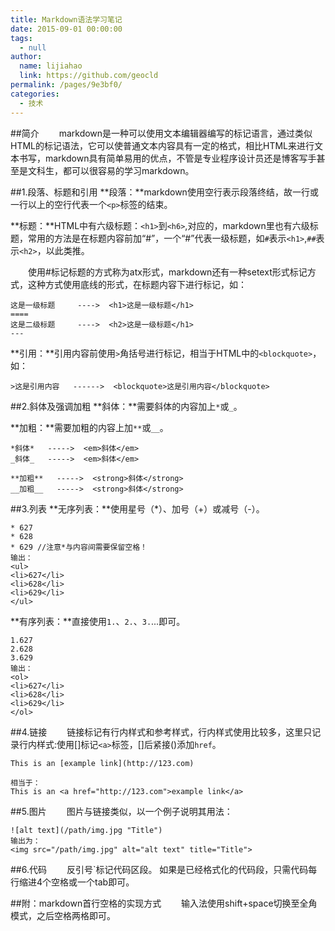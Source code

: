 ```yaml
---
title: Markdown语法学习笔记
date: 2015-09-01 00:00:00
tags: 
  - null
author: 
  name: lijiahao
  link: https://github.com/geocld
permalink: /pages/9e3bf0/
categories: 
  - 技术
---
```


##简介
　　markdown是一种可以使用文本编辑器编写的标记语言，通过类似HTML的标记语法，它可以使普通文本内容具有一定的格式，相比HTML来进行文本书写，markdown具有简单易用的优点，不管是专业程序设计员还是博客写手甚至是文科生，都可以很容易的学习markdown。

<!-- more -->

##1.段落、标题和引用
**段落：**markdown使用空行表示段落终结，故一行或一行以上的空行代表一个`<p>`标签的结束。

**标题：**HTML中有六级标题：`<h1>`到`<h6>`,对应的，markdown里也有六级标题，常用的方法是在标题内容前加“#”，一个“#”代表一级标题，如`#`表示`<h1>`,`##`表示`<h2>`，以此类推。

　　使用#标记标题的方式称为atx形式，markdown还有一种setext形式标记方式，这种方式使用底线的形式，在标题内容下进行标记，如：

	这是一级标题     ---->  <h1>这是一级标题</h1>
	====
	这是二级标题     ---->  <h2>这是一级标题</h1>
	---

**引用：**引用内容前使用`>`角括号进行标记，相当于HTML中的`<blockquote>`，如：

	>这是引用内容   ------>  <blockquote>这是引用内容</blockquote>

##2.斜体及强调加粗
**斜体：**需要斜体的内容加上`*`或`_`。

**加粗：**需要加粗的内容上加`**`或`__`。

	*斜体*   ----->  <em>斜体</em>
	_斜体_   ----->  <em>斜体</em>

	**加粗**   ----->  <strong>斜体</strong>
	__加粗__   ----->  <strong>斜体</strong>

##3.列表
**无序列表：**使用星号（*）、加号（+）或减号（-）。

	* 627
	* 628
	* 629 //注意*与内容间需要保留空格！
	输出：
	<ul>
	<li>627</li>
	<li>628</li>
	<li>629</li>
	</ul>
**有序列表：**直接使用`1.`、`2.`、`3.`...即可。

	1.627
	2.628
	3.629
	输出：
	<ol>
	<li>627</li>
	<li>628</li>
	<li>629</li>
	</ol>

##4.链接
　　链接标记有行内样式和参考样式，行内样式使用比较多，这里只记录行内样式:使用[]标记`<a>`标签，[]后紧接()添加`href`。

	This is an [example link](http://123.com)

	相当于：
	This is an <a href="http://123.com">example link</a>

##5.图片
　　图片与链接类似，以一个例子说明其用法：
	
	![alt text](/path/img.jpg "Title")
	输出为：
	<img src="/path/img.jpg" alt="alt text" title="Title">

##6.代码
　　反引号`标记代码区段。
如果是已经格式化的代码段，只需代码每行缩进4个空格或一个tab即可。


##附：markdown首行空格的实现方式
　　输入法使用shift+space切换至全角模式，之后空格两格即可。